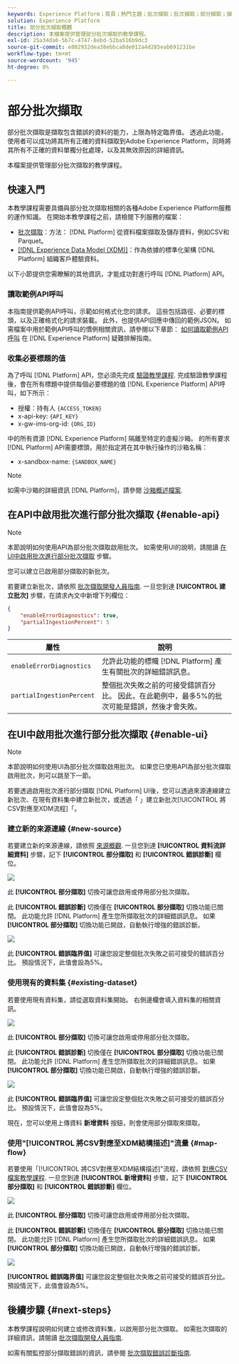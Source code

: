 ```yaml
---
keywords: Experience Platform；首頁；熱門主題；批次擷取；批次擷取；部分擷取；擷取錯誤；擷取錯誤；部分批次擷取；部分批次擷取；部分；擷取；
solution: Experience Platform
title: 部分批次擷取概觀
description: 本檔案提供管理部分批次擷取的教學課程。
exl-id: 25a34da6-5b7c-4747-8ebd-52ba516b9dc3
source-git-commit: e802932dea38ebbca8de012a4d285eab691231be
workflow-type: tm+mt
source-wordcount: '945'
ht-degree: 0%

---
```


# 部分批次擷取

部分批次擷取是擷取包含錯誤的資料的能力，上限為特定臨界值。 透過此功能，使用者可以成功將其所有正確的資料擷取到Adobe Experience Platform，同時將其所有不正確的資料單獨分批處理，以及其無效原因的詳細資訊。

本檔案提供管理部分批次擷取的教學課程。

## 快速入門

本教學課程需要具備與部分批次擷取相關的各種Adobe Experience Platform服務的運作知識。 在開始本教學課程之前，請檢閱下列服務的檔案：

- [批次擷取](./overview.md)：方法： [!DNL Platform] 從資料檔案擷取及儲存資料，例如CSV和Parquet。
- [[!DNL Experience Data Model (XDM)]](../../xdm/home.md)：作為依據的標準化架構 [!DNL Platform] 組織客戶體驗資料。

以下小節提供您需瞭解的其他資訊，才能成功對進行呼叫 [!DNL Platform] API。

### 讀取範例API呼叫

本指南提供範例API呼叫，示範如何格式化您的請求。 這些包括路徑、必要的標頭，以及正確格式化的請求裝載。 此外，也提供API回應中傳回的範例JSON。 如需檔案中用於範例API呼叫的慣例相關資訊，請參閱以下章節： [如何讀取範例API呼叫](../../landing/troubleshooting.md#how-do-i-format-an-api-request) 在 [!DNL Experience Platform] 疑難排解指南。

### 收集必要標題的值

為了呼叫 [!DNL Platform] API，您必須先完成 [驗證教學課程](https://www.adobe.com/go/platform-api-authentication-en). 完成驗證教學課程後，會在所有標題中提供每個必要標題的值 [!DNL Experience Platform] API呼叫，如下所示：

- 授權：持有人 `{ACCESS_TOKEN}`
- x-api-key: `{API_KEY}`
- x-gw-ims-org-id: `{ORG_ID}`

中的所有資源 [!DNL Experience Platform] 隔離至特定的虛擬沙箱。 的所有要求 [!DNL Platform] API需要標頭，用於指定將在其中執行操作的沙箱名稱：

- x-sandbox-name: `{SANDBOX_NAME}`

>[!NOTE]
>
>如需中沙箱的詳細資訊 [!DNL Platform]，請參閱 [沙箱概述檔案](../../sandboxes/home.md).

## 在API中啟用批次進行部分批次擷取 {#enable-api}

>[!NOTE]
>
>本節說明如何使用API為部分批次擷取啟用批次。 如需使用UI的說明，請閱讀 [在UI中啟用批次進行部分批次擷取](#enable-ui) 步驟。

您可以建立已啟用部分擷取的新批次。

若要建立新批次，請依照 [批次擷取開發人員指南](./api-overview.md). 一旦您到達 **[!UICONTROL 建立批次]** 步驟，在請求內文中新增下列欄位：

```json
{
    "enableErrorDiagnostics": true,
    "partialIngestionPercent": 5
}
```

| 屬性 | 說明 |
| -------- | ----------- |
| `enableErrorDiagnostics` | 允許此功能的標幟 [!DNL Platform] 產生有關批次的詳細錯誤訊息。 |
| `partialIngestionPercent` | 整個批次失敗之前的可接受錯誤百分比。 因此，在此範例中，最多5%的批次可能是錯誤，然後才會失敗。 |


## 在UI中啟用批次進行部分批次擷取 {#enable-ui}

>[!NOTE]
>
>本節說明如何使用UI為部分批次擷取啟用批次。 如果您已使用API為部分批次擷取啟用批次，則可以跳至下一節。

若要透過啟用批次進行部分擷取 [!DNL Platform] UI後，您可以透過來源連線建立新批次、在現有資料集中建立新批次，或透過「 」建立新批次[!UICONTROL 將CSV對應至XDM流程]「。

### 建立新的來源連線 {#new-source}

若要建立新的來源連線，請依照 [來源概觀](../../sources/home.md). 一旦您到達 **[!UICONTROL 資料流詳細資料]** 步驟，記下 **[!UICONTROL 部分擷取]** 和 **[!UICONTROL 錯誤診斷]** 欄位。

![](../images/batch-ingestion/partial-ingestion/configure-batch.png)

此 **[!UICONTROL 部分擷取]** 切換可讓您啟用或停用部分批次擷取。

此 **[!UICONTROL 錯誤診斷]** 切換僅在 **[!UICONTROL 部分擷取]** 切換功能已關閉。 此功能允許 [!DNL Platform] 產生您所擷取批次的詳細錯誤訊息。 如果 **[!UICONTROL 部分擷取]** 切換功能已開啟，自動執行增強的錯誤診斷。

![](../images/batch-ingestion/partial-ingestion/configure-batch-partial-ingestion-focus.png)

此 **[!UICONTROL 錯誤臨界值]** 可讓您設定整個批次失敗之前可接受的錯誤百分比。 預設情況下，此值會設為5%。

### 使用現有的資料集 {#existing-dataset}

若要使用現有資料集，請從選取資料集開始。 右側邊欄會填入資料集的相關資訊。

![](../images/batch-ingestion/partial-ingestion/monitor-dataset.png)

此 **[!UICONTROL 部分擷取]** 切換可讓您啟用或停用部分批次擷取。

此 **[!UICONTROL 錯誤診斷]** 切換僅在 **[!UICONTROL 部分擷取]** 切換功能已關閉。 此功能允許 [!DNL Platform] 產生您所擷取批次的詳細錯誤訊息。 如果 **[!UICONTROL 部分擷取]** 切換功能已開啟，自動執行增強的錯誤診斷。

![](../images/batch-ingestion/partial-ingestion/monitor-dataset-partial-ingestion-focus.png)

此 **[!UICONTROL 錯誤臨界值]** 可讓您設定整個批次失敗之前可接受的錯誤百分比。 預設情況下，此值會設為5%。

現在，您可以使用上傳資料 **新增資料** 按鈕，則會使用部分擷取來擷取。

### 使用&quot;[!UICONTROL 將CSV對應至XDM結構描述]&quot;流量 {#map-flow}

若要使用「[!UICONTROL 將CSV對應至XDM結構描述]&quot;流程，請依照 [對應CSV檔案教學課程](../tutorials/map-csv/overview.md). 一旦您到達 **[!UICONTROL 新增資料]** 步驟，記下 **[!UICONTROL 部分擷取]** 和 **[!UICONTROL 錯誤診斷]** 欄位。

![](../images/batch-ingestion/partial-ingestion/xdm-csv-workflow.png)

此 **[!UICONTROL 部分擷取]** 切換可讓您啟用或停用部分批次擷取。

此 **[!UICONTROL 錯誤診斷]** 切換僅在 **[!UICONTROL 部分擷取]** 切換功能已關閉。 此功能允許 [!DNL Platform] 產生您所擷取批次的詳細錯誤訊息。 如果 **[!UICONTROL 部分擷取]** 切換功能已開啟，自動執行增強的錯誤診斷。

![](../images/batch-ingestion/partial-ingestion/xdm-csv-workflow-partial-ingestion-focus.png)

**[!UICONTROL 錯誤臨界值]** 可讓您設定整個批次失敗之前可接受的錯誤百分比。 預設情況下，此值會設為5%。

## 後續步驟 {#next-steps}

本教學課程說明如何建立或修改資料集，以啟用部分批次擷取。 如需批次擷取的詳細資訊，請閱讀 [批次擷取開發人員指南](./api-overview.md).

如需有關監控部分擷取錯誤的資訊，請參閱 [批次擷取錯誤診斷指南](../quality/error-diagnostics.md).
